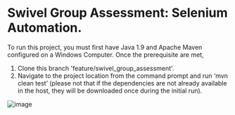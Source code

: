 # Swivel Group Assessment: Selenium Automation. 

To run this project, you must first have Java 1.9 and Apache Maven configured on a Windows Computer. Once the prerequisite are met,

1. Clone this branch 'feature/swivel_group_assessment'.
2. Navigate to the project location from the command prompt and run ‘mvn clean test’ (please not that if the dependencies are not already available in the host, they will be downloaded once during the initial run).

![image](https://user-images.githubusercontent.com/6889802/214770650-f16c42af-c2a7-4525-bd68-9375f10c1236.png)
